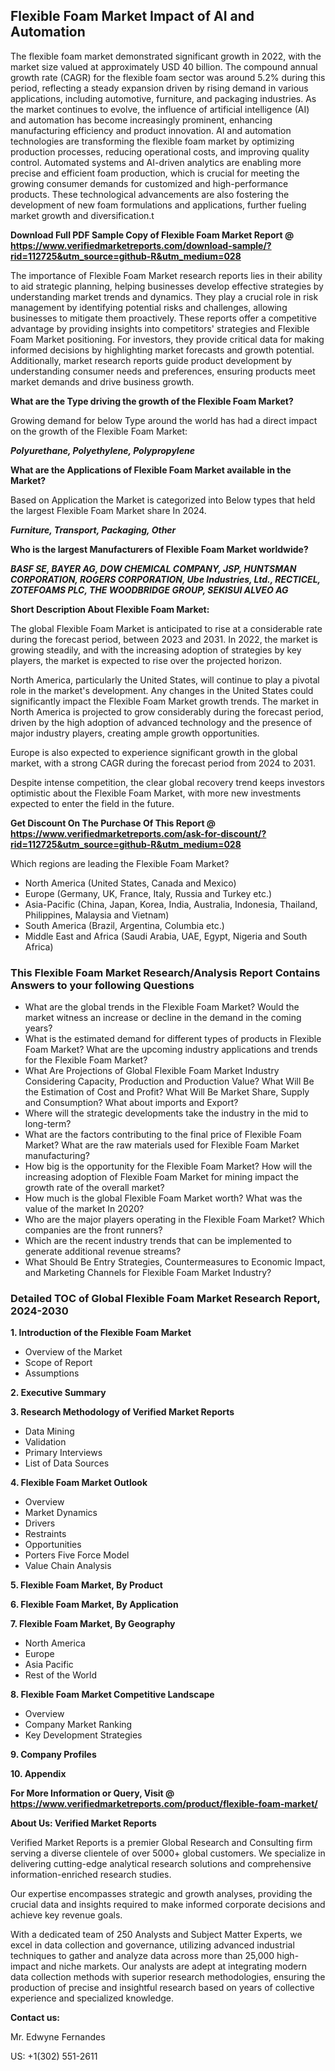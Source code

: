 <h2>Flexible Foam Market Impact of AI and Automation</h2>The flexible foam market demonstrated significant growth in 2022, with the market size valued at approximately USD 40 billion. The compound annual growth rate (CAGR) for the flexible foam sector was around 5.2% during this period, reflecting a steady expansion driven by rising demand in various applications, including automotive, furniture, and packaging industries. As the market continues to evolve, the influence of artificial intelligence (AI) and automation has become increasingly prominent, enhancing manufacturing efficiency and product innovation. AI and automation technologies are transforming the flexible foam market by optimizing production processes, reducing operational costs, and improving quality control. Automated systems and AI-driven analytics are enabling more precise and efficient foam production, which is crucial for meeting the growing consumer demands for customized and high-performance products. These technological advancements are also fostering the development of new foam formulations and applications, further fueling market growth and diversification.t</p><p id="" class=""><strong>Download Full PDF Sample Copy of Flexible Foam Market Report @ <a href="https://www.verifiedmarketreports.com/download-sample/?rid=112725&utm_source=github-R&utm_medium=028" target="_blank">https://www.verifiedmarketreports.com/download-sample/?rid=112725&utm_source=github-R&utm_medium=028</a></strong></p><p>The importance of&nbsp;Flexible Foam Market research reports lies in their ability to aid strategic planning, helping businesses develop effective strategies by understanding market trends and dynamics. They play a crucial role in risk management by identifying potential risks and challenges, allowing businesses to mitigate them proactively. These reports offer a competitive advantage by providing insights into competitors' strategies and Flexible Foam Market positioning. For investors, they provide critical data for making informed decisions by highlighting market forecasts and growth potential. Additionally, market research reports guide product development by understanding consumer needs and preferences, ensuring products meet market demands and drive business growth.</p><p><strong>What are the&nbsp;Type driving the growth of the Flexible Foam Market?</strong></p><p id="" class="">Growing demand for below Type around the world has had a direct impact on the growth of the Flexible Foam Market:</p><em><strong>Polyurethane, Polyethylene, Polypropylene</strong></em></p><strong>What are the&nbsp;Applications&nbsp;of Flexible Foam Market available in the Market?</strong></p><p id="" class="">Based on Application the Market is categorized into Below types that held the largest Flexible Foam Market share In 2024.</p><em><strong>Furniture, Transport, Packaging, Other</strong></em></p><strong>Who is the largest Manufacturers of Flexible Foam Market worldwide?</strong></p><p><em><strong>BASF SE, BAYER AG, DOW CHEMICAL COMPANY, JSP, HUNTSMAN CORPORATION, ROGERS CORPORATION, Ube Industries, Ltd., RECTICEL, ZOTEFOAMS PLC, THE WOODBRIDGE GROUP, SEKISUI ALVEO AG</strong></em></p><p id="" class=""><strong>Short Description About Flexible Foam Market:</strong></p><p>The global Flexible Foam Market is anticipated to rise at a considerable rate during the forecast period, between 2023 and 2031. In 2022, the market is growing steadily, and with the increasing adoption of strategies by key players, the market is expected to rise over the projected horizon.</p><p>North America, particularly the United States, will continue to play a pivotal role in the market's development. Any changes in the United States could significantly impact the Flexible Foam Market growth trends. The market in North America is projected to grow considerably during the forecast period, driven by the high adoption of advanced technology and the presence of major industry players, creating ample growth opportunities.</p><p>Europe is also expected to experience significant growth in the global market, with a strong CAGR during the forecast period from 2024 to 2031.</p><p>Despite intense competition, the clear global recovery trend keeps investors optimistic about the Flexible Foam Market, with more new investments expected to enter the field in the future.</p><p id="" class=""><strong>Get Discount On The Purchase Of This Report @ <a href="https://www.verifiedmarketreports.com/ask-for-discount/?rid=112725&utm_source=github-R&utm_medium=028" target="_blank">https://www.verifiedmarketreports.com/ask-for-discount/?rid=112725&utm_source=github-R&utm_medium=028</a></strong></p>Which regions are leading the Flexible Foam Market?</p><ul><li>North America (United States, Canada and Mexico)</li><li>Europe (Germany, UK, France, Italy, Russia and Turkey etc.)</li><li>Asia-Pacific (China, Japan, Korea, India, Australia, Indonesia, Thailand, Philippines, Malaysia and Vietnam)</li><li>South America (Brazil, Argentina, Columbia etc.)</li><li>Middle East and Africa (Saudi Arabia, UAE, Egypt, Nigeria and South Africa)</li></ul><h3 id="" class="">This Flexible Foam Market Research/Analysis Report Contains Answers to your following Questions</h3><ul><li>What are the global trends in the Flexible Foam Market? Would the market witness an increase or decline in the demand in the coming years?</li><li>What is the estimated demand for different types of products in Flexible Foam Market? What are the upcoming industry applications and trends for the Flexible Foam Market?</li><li>What Are Projections of Global Flexible Foam Market Industry Considering Capacity, Production and Production Value? What Will Be the Estimation of Cost and Profit? What Will Be Market Share, Supply and Consumption? What about imports and Export?</li><li>Where will the strategic developments take the industry in the mid to long-term?</li><li>What are the factors contributing to the final price of Flexible Foam Market? What are the raw materials used for Flexible Foam Market manufacturing?</li><li>How big is the opportunity for the Flexible Foam Market? How will the increasing adoption of Flexible Foam Market for mining impact the growth rate of the overall market?</li><li>How much is the global Flexible Foam Market worth? What was the value of the market In 2020?</li><li>Who are the major players operating in the Flexible Foam Market? Which companies are the front runners?</li><li>Which are the recent industry trends that can be implemented to generate additional revenue streams?</li><li>What Should Be Entry Strategies, Countermeasures to Economic Impact, and Marketing Channels for Flexible Foam Market Industry?</li></ul><h3 id="" class="">Detailed TOC of Global Flexible Foam Market Research Report, 2024-2030</h3><p id="" class=""><strong>1. Introduction of the Flexible Foam Market</strong></p><ul><li>Overview of the Market</li><li>Scope of Report</li><li>Assumptions</li></ul><p id="" class=""><strong>2. Executive Summary</strong></p><p id="" class=""><strong>3. Research Methodology of Verified Market Reports</strong></p><ul><li>Data Mining</li><li>Validation</li><li>Primary Interviews</li><li>List of Data Sources</li></ul><p id="" class=""><strong>4. Flexible Foam Market Outlook</strong></p><ul><li>Overview</li><li>Market Dynamics</li><li>Drivers</li><li>Restraints</li><li>Opportunities</li><li>Porters Five Force Model</li><li>Value Chain Analysis</li></ul><p id="" class=""><strong>5. Flexible Foam Market, By Product</strong></p><p id="" class=""><strong>6. Flexible Foam Market, By Application</strong></p><p id="" class=""><strong>7. Flexible Foam Market, By Geography</strong></p><ul><li>North America</li><li>Europe</li><li>Asia Pacific</li><li>Rest of the World</li></ul><p id="" class=""><strong>8. Flexible Foam Market Competitive Landscape</strong></p><ul><li>Overview</li><li>Company Market Ranking</li><li>Key Development Strategies</li></ul><p id="" class=""><strong>9. Company Profiles</strong></p><p id="" class=""><strong>10. Appendix</strong></p><p id="" class=""><strong>For More Information or Query, Visit @ <a href="https://www.verifiedmarketreports.com/product/flexible-foam-market/" target="_blank">https://www.verifiedmarketreports.com/product/flexible-foam-market/</a></strong></p><p id="" class=""><strong>About Us: Verified Market Reports</strong></p><p id="" class="">Verified Market Reports is a premier Global Research and Consulting firm serving a diverse clientele of over 5000+ global customers. We specialize in delivering cutting-edge analytical research solutions and comprehensive information-enriched research studies.</p><p id="" class="">Our expertise encompasses strategic and growth analyses, providing the crucial data and insights required to make informed corporate decisions and achieve key revenue goals.</p><p id="" class="">With a dedicated team of 250 Analysts and Subject Matter Experts, we excel in data collection and governance, utilizing advanced industrial techniques to gather and analyze data across more than 25,000 high-impact and niche markets. Our analysts are adept at integrating modern data collection methods with superior research methodologies, ensuring the production of precise and insightful research based on years of collective experience and specialized knowledge.</p><p id="" class=""><strong>Contact us:</strong></p><p id="" class="">Mr. Edwyne Fernandes</p><p id="" class="">US: +1(302) 551-2611</p>